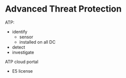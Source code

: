 # Advanced Threat Protection
ATP:
- identify
    - sensor
    - installed on all DC
- detect
- investigate

ATP cloud portal
- E5 license
